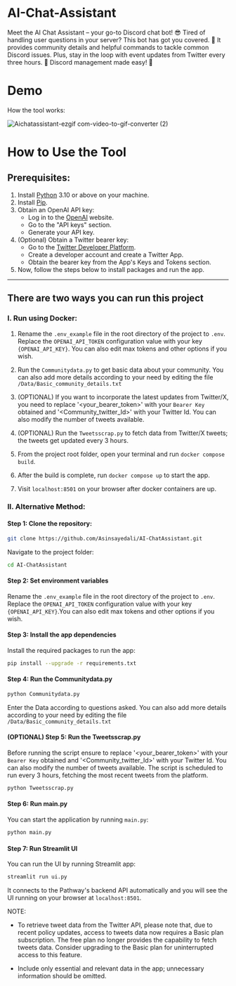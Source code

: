 
# AI-Chat-Assistant 


Meet the AI Chat Assistant – your go-to Discord chat bot! 😎 Tired of handling user questions in your server? This bot has got you covered. 🤖 It provides community details and helpful commands to tackle common Discord issues. Plus, stay in the loop with event updates from Twitter every three hours. 📅 Discord management made easy! 🚀

# Demo
How the tool works:

![Aichatassistant-ezgif com-video-to-gif-converter (2)](https://github.com/Asinsayedali/AI-ChatAssistant/assets/85584914/b8d12b08-15ef-4aa1-8de7-0e813c802f66)


# How to Use the Tool
## Prerequisites:
1. Install [Python](https://www.python.org/downloads/) 3.10 or above on your machine.
2. Install [Pip](https://pip.pypa.io/en/stable/installation/).
3. Obtain an OpenAI API key:
   - Log in to the [OpenAI](https://openai.com/) website.
   - Go to the "API keys" section.
   - Generate your API key.
4. (Optional) Obtain a Twitter bearer key:
   - Go to the [Twitter Developer Platform](https://developer.twitter.com/en).
   - Create a developer account and create a Twitter App.
   - Obtain the bearer key from the App's Keys and Tokens section.
5. Now, follow the steps below to install packages and run the app.
---
## There are two ways you can run this project
### I. Run using Docker:
1. Rename the `.env_example` file in the root directory of the project to `.env`. Replace the `OPENAI_API_TOKEN` configuration value with your key `{OPENAI_API_KEY}`. You can also edit max tokens and other options if you wish.


2. Run the `Communitydata.py` to get basic data about your community. You can also add more details according to your need by editing the file `/Data/Basic_community_details.txt`


3. (OPTIONAL) If you want to incorporate the latest updates from Twitter/X, you need to replace '<your_bearer_token>' with your `Bearer Key` obtained and '<Community_twitter_Id>' with your Twitter Id.  You can also modify the number of tweets available.


4. (OPTIONAL) Run the `Tweetsscrap.py` to fetch data from Twitter/X tweets; the tweets get updated every 3 hours.

5. From the project root folder, open your terminal and run `docker compose build`.



7. After the build is complete, run `docker compose up` to start the app.

8. Visit `localhost:8501` on your browser after docker containers are up.


### II. Alternative Method:

#### Step 1: Clone the repository:

```bash
git clone https://github.com/Asinsayedali/AI-ChatAssistant.git
```

 Navigate to the project folder:

 ```bash
cd AI-ChatAssistant
```

#### Step 2: Set environment variables

Rename the `.env_example` file in the root directory of the project to `.env`. Replace the `OPENAI_API_TOKEN` configuration value with your key `{OPENAI_API_KEY}`.You can also edit max tokens and other options if you wish.

#### Step 3: Install the app dependencies

Install the required packages to run the app:

```bash
pip install --upgrade -r requirements.txt
```

#### Step 4: Run the Communitydata.py

```bash
python Communitydata.py
```

Enter the Data according to questions asked. You can also add more details according to your need by editing the file `/Data/Basic_community_details.txt`

#### (OPTIONAL) Step 5: Run the Tweetsscrap.py

Before running the script ensure to replace '<your_bearer_token>' with your `Bearer Key` obtained and '<Community_twitter_Id>' with your Twitter Id. You can also modify the number of tweets available. The script is scheduled to run every 3 hours, fetching the most recent tweets from the platform.

```bash
python Tweetsscrap.py
```

#### Step 6: Run main.py

You can start the application by running `main.py`:

```bash
python main.py
```

#### Step 7: Run Streamlit UI

You can run the UI by running Streamlit app:
```bash
streamlit run ui.py
```
It connects to the Pathway's backend API automatically and you will see the UI running on your browser at `localhost:8501`.

NOTE:
- To retrieve tweet data from the Twitter API, please note that, due to recent policy updates, access to tweets data now requires a Basic plan subscription. The free plan no longer provides the capability to fetch tweets data. Consider upgrading to the Basic plan for uninterrupted access to this feature.
  
- Include only essential and relevant data in the app; unnecessary information should be omitted.





